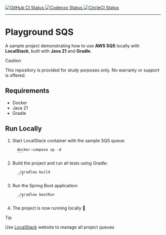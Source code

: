 <p align="left">
  <a href="https://github.com/domingosfelipe/playground-sqs/actions/workflows/ci.yml?branch=main">
    <img alt="GitHub CI Status" src="https://img.shields.io/github/actions/workflow/status/domingosfelipe/playground-sqs/ci.yml?logo=github&label=CI&style=flat">
  </a>
  <a href="https://codecov.io/github/domingosfelipe/playground-sqs" > 
    <img alt="Codecov Status" src="https://codecov.io/github/domingosfelipe/playground-sqs/graph/badge.svg?token=53KWKPNJG8"/> 
  </a>  
  <a href="https://app.circleci.com/pipelines/github/domingosfelipe/playground-sqs?branch=main">
    <img alt="CircleCI Status" src="https://img.shields.io/circleci/build/github/domingosfelipe/playground-sqs/main?logo=circleci&label=CircleCI&style=flat">
  </a>
</p>

--- 

# Playground SQS

A sample project demonstrating how to use **AWS SQS** locally with **LocalStack**, built with **Java 21** and **Gradle**.

> [!CAUTION]
> This repository is provided for study purposes only. No warranty or support is offered.

## Requirements

- Docker
- Java 21
- Gradle

## Run Locally

1. Start LocalStack container with the sample SQS queue:

	  ```shell
		docker-compose up -d
		```

2. Build the project and run all tests using Gradle:

	  ```shell
		./gradlew build
		```

3. Run the Spring Boot application:

	  ```shell
		./gradlew bootRun
		```

4. The project is now running locally :tada:

> [!TIP]
> Use [LocalStack](https://app.localstack.cloud/sign-in) website to manage all project queues
